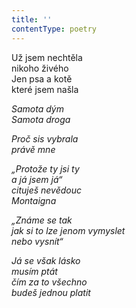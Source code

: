 ```yaml
---
title: ''
contentType: poetry
---
```


<section>

Už jsem nechtěla  
nikoho živého  
Jen psa a kotě  
které jsem našla

_Samota dým  
Samota droga_

</section>

<section>

_Proč sis vybrala  
právě mne_

</section>

<section>

_„Protože ty jsi ty  
a já jsem já“  
cituješ nevědouc  
Montaigna_

</section>

<section>

_„Známe se tak  
jak si to lze jenom vymyslet  
nebo vysnít“_

</section>

<section>

_Já se však lásko  
musím ptát  
čím za to všechno  
budeš jednou platit_

</section>
